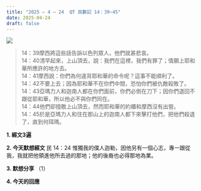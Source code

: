 ```yaml
---
title: "2025 – 4 – 24  QT 民數記 14：39~45"
date: 2025-04-24
draft: false
---
```


![](/images/qt.jpg)

> 14：39摩西將這些話告訴以色列眾人，他們就甚悲哀。  
> 14：40清早起來，上山頂去，說：我們在這裡，我們有罪了；情願上耶和華所應許的地方去。  
> 14：41摩西說：你們為何違背耶和華的命令呢？這事不能順利了。  
> 14：42不要上去；因為耶和華不在你們中間，恐怕你們被仇敵殺敗了。  
> 14：43亞瑪力人和迦南人都在你們面前，你們必倒在刀下；因你們退回不跟從耶和華，所以他必不與你們同在。  
> 14：44他們卻擅敢上山頂去，然而耶和華的約櫃和摩西沒有出營。  
> 14：45於是亞瑪力人和住在那山上的迦南人都下來擊打他們，把他們殺退了，直到何珥瑪。  



**1. 經文3遍**

**2. 今天默想經文**
民 14：24 惟獨我的僕人迦勒，因他另有一個心志，專一跟從我，我就把他領進他所去過的那地；他的後裔也必得那地為業。

**3. 默想分享**
（1） 



**4. 今天的回應**
